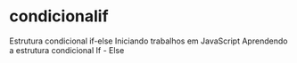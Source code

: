 # condicionalif
Estrutura condicional if-else
Iniciando trabalhos em JavaScript
Aprendendo a estrutura condicional If - Else
